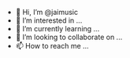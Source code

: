 - 👋 Hi, I’m @jaimusic
- 👀 I’m interested in ...
- 🌱 I’m currently learning ...
- 💞️ I’m looking to collaborate on ...
- 📫 How to reach me ...

<!---
jaimusic/jaimusic is a ✨ special ✨ repository because its `README.md` (this file) appears on your GitHub profile.
You can click the Preview link to take a look at your changes.
--->
